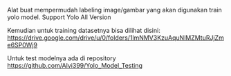 Alat buat mempermudah labeling image/gambar yang akan digunakan train yolo model. Support Yolo All Version 

Kemudian untuk training datasetnya bisa dilihat disini:
https://drive.google.com/drive/u/0/folders/1lmNMV3KzuAquNlMZMtuRJjZme6SP0Wj9

Untuk test modelnya ada di repository 
https://github.com/Alvi399/Yolo_Model_Testing
